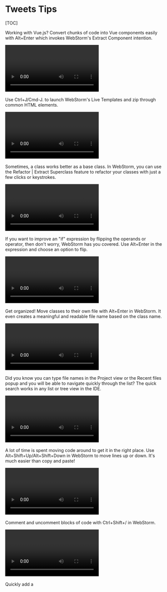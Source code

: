 # Tweets Tips

[TOC]

<!--ts-->

<!--te-->



<!-- Feb 1 ~  7 Dec 2018  -->

<!-- controls style="max-width:100%" -->

Working with Vue.js? Convert chunks of code into Vue components easily with Alt+Enter which invokes WebStorm's Extract Component intention.

<video src="assets/DyVC_pFWoAABq_m.mp4"></video>



Use Ctrl+J/Cmd-J. to launch WebStorm's Live Templates and zip through common HTML elements.

<video src="assets/DyQItqlWsAAs-hO.mp4"></video>



Sometimes, a class works better as a base class. In WebStorm, you can use the Refactor | Extract Superclass feature to refactor your classes with just a few clicks or keystrokes.

<video src="assets/DyK34O9X4AEnfjo.mp4"></video>



If you want to improve an "if" expression by flipping the operands or operator, then don't worry, WebStorm has you covered. Use Alt+Enter in the expression and choose an option to flip.

<video src="assets/DyF5JVaX0AAAwav.mp4"></video>



Get organized! Move classes to their own file with Alt+Enter in WebStorm. It even creates a meaningful and readable file name based on the class name.

<video src="assets/Dxx9t-0WsAAu2kQ.mp4"></video>



Did you know you can type file names in the Project view or the Recent files popup and you will be able to navigate quickly through the list?
The quick search works in any list or tree view in the IDE.

<video src="assets/Dxmt7mwWwAAKmrO.mp4"></video>



A lot of time is spent moving code around to get it in the right place. Use Alt+Shift+Up/Alt+Shift+Down in WebStorm to move lines up or down.  It's much easier than copy and paste!

<video src="assets/Dxce8xNX0AARe3v.mp4"></video>



Comment and uncomment blocks of code with Ctrl+Shift+/ in WebStorm.

<video src="assets/DxNB4brXcAABZRJ.mp4"></video>



Quickly add a <script> tag to an html page by dragging and dropping the script file onto the page.

<video src="assets/DxH-wwcW0AADDB2.mp4"></video>



Convert a concatenated string to a modern ES6 template literal just by using Alt+Enter in WebStorm.

<video src="assets/DxC7hG7XgAArVBp.mp4"></video>



Use Ctrl+H/Option+H in WebStorm to view and navigate type hierarchies easily with the hierarchy tool window.

<video src="assets/Dw9645UWoAACHZP.mp4"></video>



In WebStorm, press Alt+Enter on an expression and choose Introduce Local Variable to quickly create a variable representing that expression.

<video src="assets/Dw4avx_W0Agccf8.mp4"></video>



A super quick way to preview a page in WebStorm is to press Alt+F2/Option+F2 then select the browser to launch.

<video src="assets/DwpFUo5XcAAPkUI.mp4"></video>



Variable naming is hard. That's why WebStorm suggests variable names based on your class name. Just start typing and you'll see a list to choose from.

<video src="assets/Dwj0rr1X0AEzEDK.mp4"></video>



Start the new year with great looking code! Just press Ctrl-Alt-L/Cmd-Alt-L in WebStorm to reformat an entire file!

<video src="assets/Dv6aJljWoAAgpzv.mp4"></video>



Are there CSS <style> tags lingering in your HTML pages? You can refactor them and move the CSS code to its own file easily by using the Extract to File menu option in WebStorm.

<video src="assets/DvgKkNeWoAAmMNa.mp4"></video>



Using the Extract Interface refactoring in TypeScript you can now create a new inteface based on the object structure. That’s available in WebStorm 2018.3.2. 

<video src="assets/Du8sWaGXcAE0MzX.mp4"></video>



WebStorm will take care of commas when you move lines up and down in JSON, JavaScript or TypeScript with Shift-Cmd-Up/Down / Ctrl-Shift-Up/Down. 

<video src="assets/Du8hvYmW0AACG_8.mp4"></video>



Use WebStorm's TypeScript Tool Window to compile TypeScript to JavaScript.

<video src="assets/DvMU4CTX0AEIt9U.mp4"></video>



In WebStorm, you can test Regular Expressions as you write them! Press Alt+Enter/Cmd+Enter at the start of an expression, choose Check RegExp, and see if it works!

<video src="assets/Du3yEKIXQAA3ZG0.mp4"></video>



Completion inside the class will suggest methods from the parent class that you can override and will automatically add parameters and super() call.

<video src="assets/DuxjXLNW0AEDvxy.mp4"></video>



Want to update your JavaScript code to use arrow functions? Press Alt+Enter and select "Convert to a variable holding an arrow function", and voilà, modern JavaScript!

<video src="assets/DuohvRsW0AIlQBT.mp4"></video>



Fancy using class fields in JavaScript? Press Alt-Enter on the undefined property and select Create field. 
And if you want to add getter, press Cmd-N / Alt-Insert and select the corresponding option.

<video src="assets/DuX6LyQWsAA6VMy.mp4"></video>



Need to remove a tag? Press Alt-Enter and select Remove tag.

<video src="assets/DuUCGGhW4AEK6ie.mp4"></video>



With the new intention you can convert a method to a field with an arrow function – just press Alt-Enter and select the fix!

<video src="assets/DuOCsUiWoAAFGAy.mp4"></video>



Structure view and File structure popup (Cmd/Ctrl-F12) now show the names of tests and test suites making it easier to navigate in test files.

![img](assets/DuEnAlVWkAAsnnc.jpg)













★ 